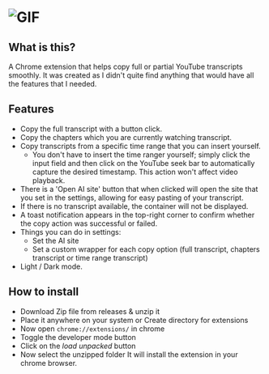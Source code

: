 # ![GIF](./showcase.gif) 

## What is this?

A Chrome extension that helps copy full or partial YouTube transcripts smoothly. It was created as I didn't 
quite find anything that would have all the features that I needed. 

## Features
* Copy the full transcript with a button click.
* Copy the chapters which you are currently watching transcript.
* Copy transcripts from a specific time range that you can insert yourself.
  * You don't have to insert the time ranger yourself; simply click the input field and then click on the YouTube seek bar to automatically capture the desired timestamp. This action won't affect video playback.
* There is a 'Open AI site' button that when clicked will open the site that you set in the settings, allowing for easy
pasting of your transcript.
* If there is no transcript available, the container will not be displayed.
* A toast notification appears in the top-right corner to confirm whether the copy action was successful or failed.
* Things you can do in settings:
  * Set the AI site
  * Set a custom wrapper for each copy option (full transcript, chapters transcript or time range transcript)
* Light / Dark mode.
    

## How to install

- Download Zip file from releases & unzip it
- Place it anywhere on your system or Create directory for extensions
- Now open `chrome://extensions/` in chrome
- Toggle the developer mode button
- Click on the _load unpacked_ button
- Now select the unzipped folder
  It will install the extension in your chrome browser.


